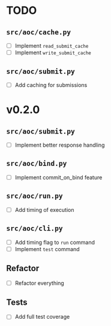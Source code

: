 # TODO

## `src/aoc/cache.py`
- [ ] Implement `read_submit_cache`
- [ ] Implement `write_submit_cache`

## `src/aoc/submit.py`
- [ ] Add caching for submissions

# v0.2.0

## `src/aoc/submit.py`
- [ ] Implement better response handling

## `src/aoc/bind.py`
- [ ] Implement commit_on_bind feature

## `src/aoc/run.py`
- [ ] Add timing of execution

## `src/aoc/cli.py`
- [ ] Add timing flag to `run` command
- [ ] Implement `test` command

## Refactor
- [ ] Refactor everything

## Tests
- [ ] Add full test coverage
